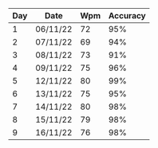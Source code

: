 |Day|Date     |Wpm|Accuracy|
|---|---------|---|--------|
|1  |06/11/22 |72 |95%     |
|2  |07/11/22 |69 |94%     |
|3  |08/11/22 |73 |91%     |
|4  |09/11/22 |75 |96%     |
|5  |12/11/22 |80 |99%     |
|6  |13/11/22 |75 |95%     |
|7  |14/11/22 |80 |98%     |
|8  |15/11/22 |79 |98%     |
|9  |16/11/22 |76 |98%     |
